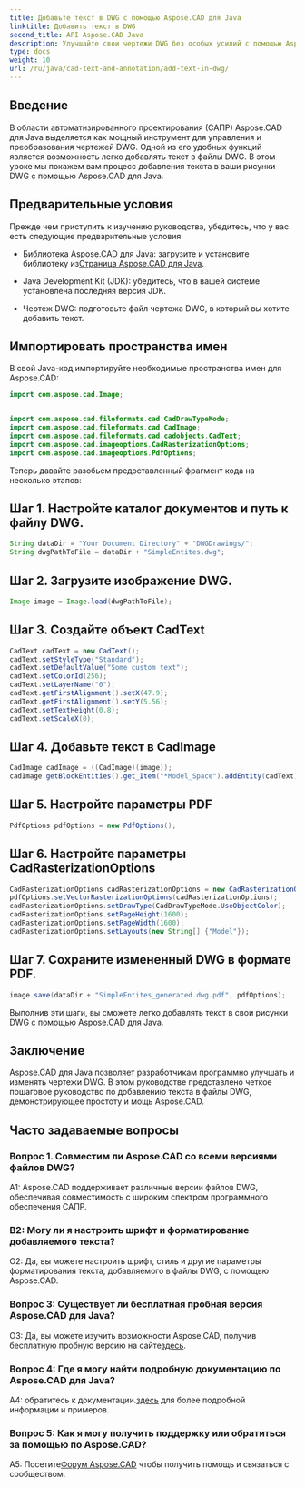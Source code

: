 ```yaml
---
title: Добавьте текст в DWG с помощью Aspose.CAD для Java
linktitle: Добавить текст в DWG
second_title: API Aspose.CAD Java
description: Улучшайте свои чертежи DWG без особых усилий с помощью Aspose.CAD для Java. Легко добавляйте текст с помощью нашего пошагового руководства.
type: docs
weight: 10
url: /ru/java/cad-text-and-annotation/add-text-in-dwg/
---
```

## Введение

В области автоматизированного проектирования (САПР) Aspose.CAD для Java выделяется как мощный инструмент для управления и преобразования чертежей DWG. Одной из его удобных функций является возможность легко добавлять текст в файлы DWG. В этом уроке мы покажем вам процесс добавления текста в ваши рисунки DWG с помощью Aspose.CAD для Java.

## Предварительные условия

Прежде чем приступить к изучению руководства, убедитесь, что у вас есть следующие предварительные условия:

-  Библиотека Aspose.CAD для Java: загрузите и установите библиотеку из[Страница Aspose.CAD для Java](https://releases.aspose.com/cad/java/).

- Java Development Kit (JDK): убедитесь, что в вашей системе установлена последняя версия JDK.

- Чертеж DWG: подготовьте файл чертежа DWG, в который вы хотите добавить текст.

## Импортировать пространства имен

В свой Java-код импортируйте необходимые пространства имен для Aspose.CAD:

```java
import com.aspose.cad.Image;


import com.aspose.cad.fileformats.cad.CadDrawTypeMode;
import com.aspose.cad.fileformats.cad.CadImage;
import com.aspose.cad.fileformats.cad.cadobjects.CadText;
import com.aspose.cad.imageoptions.CadRasterizationOptions;
import com.aspose.cad.imageoptions.PdfOptions;
```

Теперь давайте разобьем предоставленный фрагмент кода на несколько этапов:

## Шаг 1. Настройте каталог документов и путь к файлу DWG.

```java
String dataDir = "Your Document Directory" + "DWGDrawings/";
String dwgPathToFile = dataDir + "SimpleEntites.dwg";
```

## Шаг 2. Загрузите изображение DWG.

```java
Image image = Image.load(dwgPathToFile);
```

## Шаг 3. Создайте объект CadText

```java
CadText cadText = new CadText();
cadText.setStyleType("Standard");
cadText.setDefaultValue("Some custom text");
cadText.setColorId(256);
cadText.setLayerName("0");
cadText.getFirstAlignment().setX(47.9);
cadText.getFirstAlignment().setY(5.56);
cadText.setTextHeight(0.8);
cadText.setScaleX(0);
```

## Шаг 4. Добавьте текст в CadImage

```java
CadImage cadImage = ((CadImage)(image));
cadImage.getBlockEntities().get_Item("*Model_Space").addEntity(cadText);
```

## Шаг 5. Настройте параметры PDF

```java
PdfOptions pdfOptions = new PdfOptions();
```

## Шаг 6. Настройте параметры CadRasterizationOptions

```java
CadRasterizationOptions cadRasterizationOptions = new CadRasterizationOptions();
pdfOptions.setVectorRasterizationOptions(cadRasterizationOptions);
cadRasterizationOptions.setDrawType(CadDrawTypeMode.UseObjectColor);
cadRasterizationOptions.setPageHeight(1600);
cadRasterizationOptions.setPageWidth(1600);
cadRasterizationOptions.setLayouts(new String[] {"Model"});
```

## Шаг 7. Сохраните измененный DWG в формате PDF.

```java
image.save(dataDir + "SimpleEntites_generated.dwg.pdf", pdfOptions);
```

Выполнив эти шаги, вы сможете легко добавлять текст в свои рисунки DWG с помощью Aspose.CAD для Java.

## Заключение

Aspose.CAD для Java позволяет разработчикам программно улучшать и изменять чертежи DWG. В этом руководстве представлено четкое пошаговое руководство по добавлению текста в файлы DWG, демонстрирующее простоту и мощь Aspose.CAD.

## Часто задаваемые вопросы

### Вопрос 1. Совместим ли Aspose.CAD со всеми версиями файлов DWG?

A1: Aspose.CAD поддерживает различные версии файлов DWG, обеспечивая совместимость с широким спектром программного обеспечения САПР.

### В2: Могу ли я настроить шрифт и форматирование добавляемого текста?

О2: Да, вы можете настроить шрифт, стиль и другие параметры форматирования текста, добавляемого в файлы DWG, с помощью Aspose.CAD.

### Вопрос 3: Существует ли бесплатная пробная версия Aspose.CAD для Java?

 О3: Да, вы можете изучить возможности Aspose.CAD, получив бесплатную пробную версию на сайте[здесь](https://releases.aspose.com/).

### Вопрос 4: Где я могу найти подробную документацию по Aspose.CAD для Java?

 A4: обратитесь к документации.[здесь](https://reference.aspose.com/cad/java/) для более подробной информации и примеров.

### Вопрос 5: Как я могу получить поддержку или обратиться за помощью по Aspose.CAD?

A5: Посетите[Форум Aspose.CAD](https://forum.aspose.com/c/cad/19) чтобы получить помощь и связаться с сообществом.